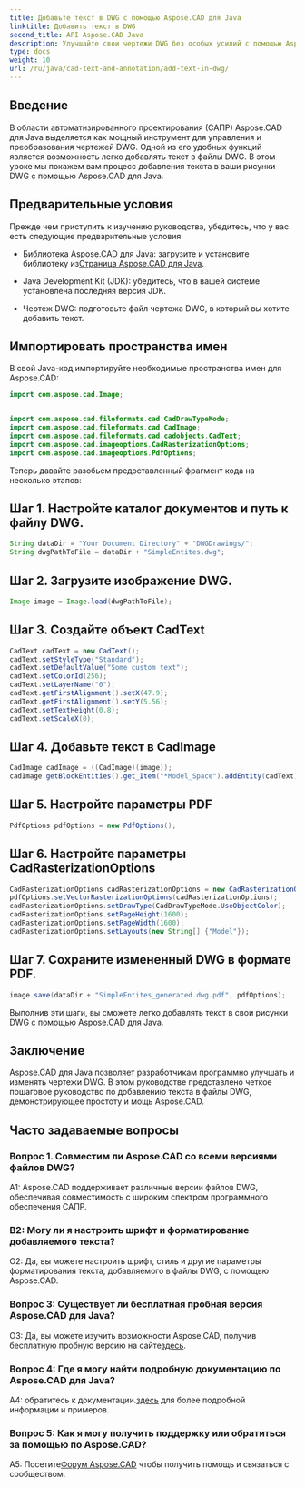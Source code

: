 ```yaml
---
title: Добавьте текст в DWG с помощью Aspose.CAD для Java
linktitle: Добавить текст в DWG
second_title: API Aspose.CAD Java
description: Улучшайте свои чертежи DWG без особых усилий с помощью Aspose.CAD для Java. Легко добавляйте текст с помощью нашего пошагового руководства.
type: docs
weight: 10
url: /ru/java/cad-text-and-annotation/add-text-in-dwg/
---
```

## Введение

В области автоматизированного проектирования (САПР) Aspose.CAD для Java выделяется как мощный инструмент для управления и преобразования чертежей DWG. Одной из его удобных функций является возможность легко добавлять текст в файлы DWG. В этом уроке мы покажем вам процесс добавления текста в ваши рисунки DWG с помощью Aspose.CAD для Java.

## Предварительные условия

Прежде чем приступить к изучению руководства, убедитесь, что у вас есть следующие предварительные условия:

-  Библиотека Aspose.CAD для Java: загрузите и установите библиотеку из[Страница Aspose.CAD для Java](https://releases.aspose.com/cad/java/).

- Java Development Kit (JDK): убедитесь, что в вашей системе установлена последняя версия JDK.

- Чертеж DWG: подготовьте файл чертежа DWG, в который вы хотите добавить текст.

## Импортировать пространства имен

В свой Java-код импортируйте необходимые пространства имен для Aspose.CAD:

```java
import com.aspose.cad.Image;


import com.aspose.cad.fileformats.cad.CadDrawTypeMode;
import com.aspose.cad.fileformats.cad.CadImage;
import com.aspose.cad.fileformats.cad.cadobjects.CadText;
import com.aspose.cad.imageoptions.CadRasterizationOptions;
import com.aspose.cad.imageoptions.PdfOptions;
```

Теперь давайте разобьем предоставленный фрагмент кода на несколько этапов:

## Шаг 1. Настройте каталог документов и путь к файлу DWG.

```java
String dataDir = "Your Document Directory" + "DWGDrawings/";
String dwgPathToFile = dataDir + "SimpleEntites.dwg";
```

## Шаг 2. Загрузите изображение DWG.

```java
Image image = Image.load(dwgPathToFile);
```

## Шаг 3. Создайте объект CadText

```java
CadText cadText = new CadText();
cadText.setStyleType("Standard");
cadText.setDefaultValue("Some custom text");
cadText.setColorId(256);
cadText.setLayerName("0");
cadText.getFirstAlignment().setX(47.9);
cadText.getFirstAlignment().setY(5.56);
cadText.setTextHeight(0.8);
cadText.setScaleX(0);
```

## Шаг 4. Добавьте текст в CadImage

```java
CadImage cadImage = ((CadImage)(image));
cadImage.getBlockEntities().get_Item("*Model_Space").addEntity(cadText);
```

## Шаг 5. Настройте параметры PDF

```java
PdfOptions pdfOptions = new PdfOptions();
```

## Шаг 6. Настройте параметры CadRasterizationOptions

```java
CadRasterizationOptions cadRasterizationOptions = new CadRasterizationOptions();
pdfOptions.setVectorRasterizationOptions(cadRasterizationOptions);
cadRasterizationOptions.setDrawType(CadDrawTypeMode.UseObjectColor);
cadRasterizationOptions.setPageHeight(1600);
cadRasterizationOptions.setPageWidth(1600);
cadRasterizationOptions.setLayouts(new String[] {"Model"});
```

## Шаг 7. Сохраните измененный DWG в формате PDF.

```java
image.save(dataDir + "SimpleEntites_generated.dwg.pdf", pdfOptions);
```

Выполнив эти шаги, вы сможете легко добавлять текст в свои рисунки DWG с помощью Aspose.CAD для Java.

## Заключение

Aspose.CAD для Java позволяет разработчикам программно улучшать и изменять чертежи DWG. В этом руководстве представлено четкое пошаговое руководство по добавлению текста в файлы DWG, демонстрирующее простоту и мощь Aspose.CAD.

## Часто задаваемые вопросы

### Вопрос 1. Совместим ли Aspose.CAD со всеми версиями файлов DWG?

A1: Aspose.CAD поддерживает различные версии файлов DWG, обеспечивая совместимость с широким спектром программного обеспечения САПР.

### В2: Могу ли я настроить шрифт и форматирование добавляемого текста?

О2: Да, вы можете настроить шрифт, стиль и другие параметры форматирования текста, добавляемого в файлы DWG, с помощью Aspose.CAD.

### Вопрос 3: Существует ли бесплатная пробная версия Aspose.CAD для Java?

 О3: Да, вы можете изучить возможности Aspose.CAD, получив бесплатную пробную версию на сайте[здесь](https://releases.aspose.com/).

### Вопрос 4: Где я могу найти подробную документацию по Aspose.CAD для Java?

 A4: обратитесь к документации.[здесь](https://reference.aspose.com/cad/java/) для более подробной информации и примеров.

### Вопрос 5: Как я могу получить поддержку или обратиться за помощью по Aspose.CAD?

A5: Посетите[Форум Aspose.CAD](https://forum.aspose.com/c/cad/19) чтобы получить помощь и связаться с сообществом.